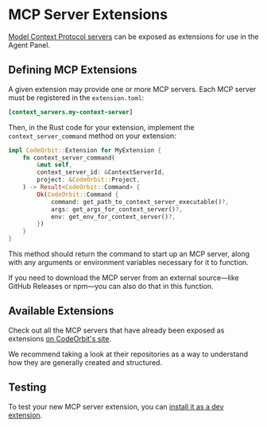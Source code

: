 # MCP Server Extensions

[Model Context Protocol servers](../ai/mcp.md) can be exposed as extensions for use in the Agent Panel.

## Defining MCP Extensions

A given extension may provide one or more MCP servers.
Each MCP server must be registered in the `extension.toml`:

```toml
[context_servers.my-context-server]
```

Then, in the Rust code for your extension, implement the `context_server_command` method on your extension:

```rust
impl CodeOrbit::Extension for MyExtension {
    fn context_server_command(
        &mut self,
        context_server_id: &ContextServerId,
        project: &CodeOrbit::Project,
    ) -> Result<CodeOrbit::Command> {
        Ok(CodeOrbit::Command {
            command: get_path_to_context_server_executable()?,
            args: get_args_for_context_server()?,
            env: get_env_for_context_server()?,
        })
    }
}
```

This method should return the command to start up an MCP server, along with any arguments or environment variables necessary for it to function.

If you need to download the MCP server from an external source—like GitHub Releases or npm—you can also do that in this function.

## Available Extensions

Check out all the MCP servers that have already been exposed as extensions [on CodeOrbit's site](https://CodeOrbit.dev/extensions?filter=context-servers).

We recommend taking a look at their repositories as a way to understand how they are generally created and structured.

## Testing

To test your new MCP server extension, you can [install it as a dev extension](./developing-extensions.md#developing-an-extension-locally).

